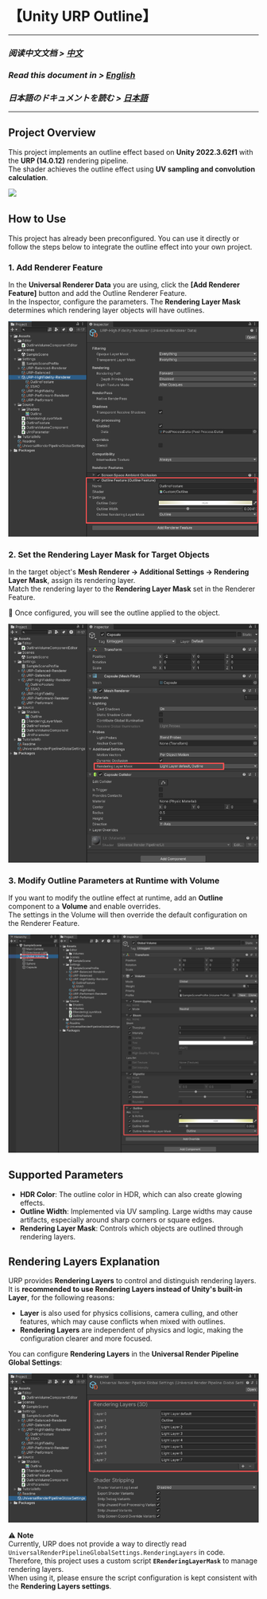 # 【Unity URP Outline】
---

### ***阅读中文文档 > [中文](README.md)***
### ***Read this document in > [English](README_en.md)***
### ***日本語のドキュメントを読む > [日本語](README_ja.md)***

---

## Project Overview
This project implements an outline effect based on **Unity 2022.3.62f1** with the **URP (14.0.12)** rendering pipeline.  
The shader achieves the outline effect using **UV sampling and convolution calculation**.

![](Documents/OutlineDemo.gif)

## How to Use
This project has already been preconfigured. You can use it directly or follow the steps below to integrate the outline effect into your own project.

### 1. Add Renderer Feature
In the **Universal Renderer Data** you are using, click the **[Add Renderer Feature]** button and add the Outline Renderer Feature.  
In the Inspector, configure the parameters. The **Rendering Layer Mask** determines which rendering layer objects will have outlines.

![](Documents/RendererFeature.png)

### 2. Set the Rendering Layer Mask for Target Objects
In the target object's **Mesh Renderer → Additional Settings → Rendering Layer Mask**, assign its rendering layer.  
Match the rendering layer to the **Rendering Layer Mask** set in the Renderer Feature.  

🎉 Once configured, you will see the outline applied to the object.

![](Documents/RenderingLayerMask.png)

### 3. Modify Outline Parameters at Runtime with Volume
If you want to modify the outline effect at runtime, add an **Outline** component to a **Volume** and enable overrides.  
The settings in the Volume will then override the default configuration on the Renderer Feature.

![](Documents/Volume.png)

## Supported Parameters
- **HDR Color**: The outline color in HDR, which can also create glowing effects.  
- **Outline Width**: Implemented via UV sampling. Large widths may cause artifacts, especially around sharp corners or square edges.  
- **Rendering Layer Mask**: Controls which objects are outlined through rendering layers.  

## Rendering Layers Explanation
URP provides **Rendering Layers** to control and distinguish rendering layers.  
It is **recommended to use Rendering Layers instead of Unity's built-in Layer**, for the following reasons:

- **Layer** is also used for physics collisions, camera culling, and other features, which may cause conflicts when mixed with outlines.  
- **Rendering Layers** are independent of physics and logic, making the configuration clearer and more focused.  

You can configure **Rendering Layers** in the **Universal Render Pipeline Global Settings**:  

![](Documents/RenderingLayers.png)

⚠️ **Note**  
Currently, URP does not provide a way to directly read `UniversalRenderPipelineGlobalSettings.RenderingLayers` in code.  
Therefore, this project uses a custom script **`ERenderingLayerMask`** to manage rendering layers.  
When using it, please ensure the script configuration is kept consistent with the **Rendering Layers settings**.  